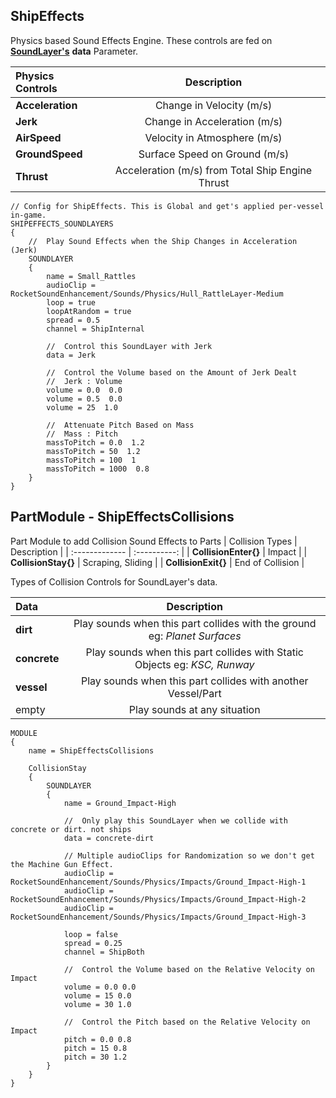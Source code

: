 ## ShipEffects
Physics based Sound Effects Engine. These controls are fed on [**SoundLayer's**](https://github.com/ensou04/RocketSoundEnhancement/wiki/SoundLayer) **data** Parameter.

| Physics Controls | Description | 
| :------------- | :----------: |
| **Acceleration** | Change in Velocity (m/s) |
| **Jerk** | Change in Acceleration (m/s) |
| **AirSpeed** | Velocity in Atmosphere (m/s) |
| **GroundSpeed** | Surface Speed on Ground (m/s) |
| **Thrust** | Acceleration (m/s) from Total Ship Engine Thrust |

	// Config for ShipEffects. This is Global and get's applied per-vessel in-game.
    SHIPEFFECTS_SOUNDLAYERS
    {
	    //	Play Sound Effects when the Ship Changes in Acceleration (Jerk)
	    SOUNDLAYER
	    {
		    name = Small_Rattles
		    audioClip = RocketSoundEnhancement/Sounds/Physics/Hull_RattleLayer-Medium
		    loop = true
		    loopAtRandom = true
		    spread = 0.5
		    channel = ShipInternal
		    
		    //	Control this SoundLayer with Jerk
		    data = Jerk
		    
		    //	Control the Volume based on the Amount of Jerk Dealt
		    //	Jerk : Volume
		    volume = 0.0  0.0
		    volume = 0.5  0.0
		    volume = 25  1.0
		    
		    //	Attenuate Pitch Based on Mass
		    //	Mass : Pitch
		    massToPitch = 0.0  1.2
		    massToPitch = 50  1.2
		    massToPitch = 100  1
		    massToPitch = 1000  0.8
		}
	}


## PartModule - ShipEffectsCollisions
Part Module to add Collision Sound Effects to Parts
| Collision Types | Description | 
| :------------- | :----------: |
| **CollisionEnter{}** | Impact |
| **CollisionStay{}** | Scraping, Sliding |
| **CollisionExit{}** | End of Collision |

Types of Collision Controls for SoundLayer's data.

| Data | Description | 
| :------------- | :----------: |
| **dirt** | Play sounds when this part collides with the ground eg: *Planet Surfaces* |
| **concrete** | Play sounds when this part collides with Static Objects eg: *KSC, Runway* |
| **vessel** | Play sounds when this part collides with another Vessel/Part |
| empty | Play sounds at any situation |

    MODULE
    {
	    name = ShipEffectsCollisions

		CollisionStay
		{
			SOUNDLAYER
			{
				name = Ground_Impact-High
				
				//	Only play this SoundLayer when we collide with concrete or dirt. not ships
				data = concrete-dirt
				
				// Multiple audioClips for Randomization so we don't get the Machine Gun Effect.
				audioClip = RocketSoundEnhancement/Sounds/Physics/Impacts/Ground_Impact-High-1
				audioClip = RocketSoundEnhancement/Sounds/Physics/Impacts/Ground_Impact-High-2
				audioClip = RocketSoundEnhancement/Sounds/Physics/Impacts/Ground_Impact-High-3
								    
				loop = false
				spread = 0.25
				channel = ShipBoth
				
				//	Control the Volume based on the Relative Velocity on Impact
				volume = 0.0 0.0
				volume = 15 0.0
				volume = 30 1.0
				
				//	Control the Pitch based on the Relative Velocity on Impact
				pitch = 0.0 0.8
				pitch = 15 0.8
				pitch = 30 1.2
			}
		}
	}

